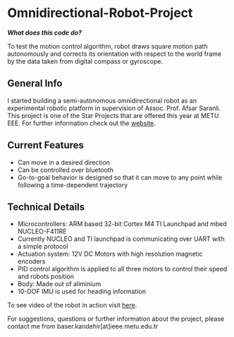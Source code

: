# Omnidirectional-Robot-Project

**_What does this code do?_**

To test the motion control algorithm, robot draws square motion path autonomously and corrects its orientation with respect to the world frame by the data taken from digital compass or gyroscope. 

## General Info
I started building a semi-autonomous omnidirectional robot as an experimental robotic platform in supervision of Assoc. Prof. Afsar Saranli. This project is one of the Star Projects that are offered this year at METU EEE. For further information check out the [website](http://star.eee.metu.edu.tr/).

## Current Features
* Can move in a desired direction
* Can be controlled over bluetooth
* Go-to-goal behavior is designed so that it can move to any point while following a time-dependent trajectory 

## Technical Details
* Microcontrollers: ARM based 32-bit Cortex M4 TI Launchpad and mbed NUCLEO-F411RE
* Currently NUCLEO and TI launchpad is communicating over UART with a simple protocol
* Actuation system: 12V DC Motors with high resolution magnetic encoders
* PID control algorithm is applied to all three motors to control their speed and robots position
* Body: Made out of aliminium
* 10-DOF IMU is used for heading information

To see video of the robot in action visit [here](https://www.youtube.com/channel/UCSQE0Ju1SnRpRMVGIcckjnA/videos).

For suggestions, questions or further information about the project, please contact me from baser.kandehir[at]ieee.metu.edu.tr

